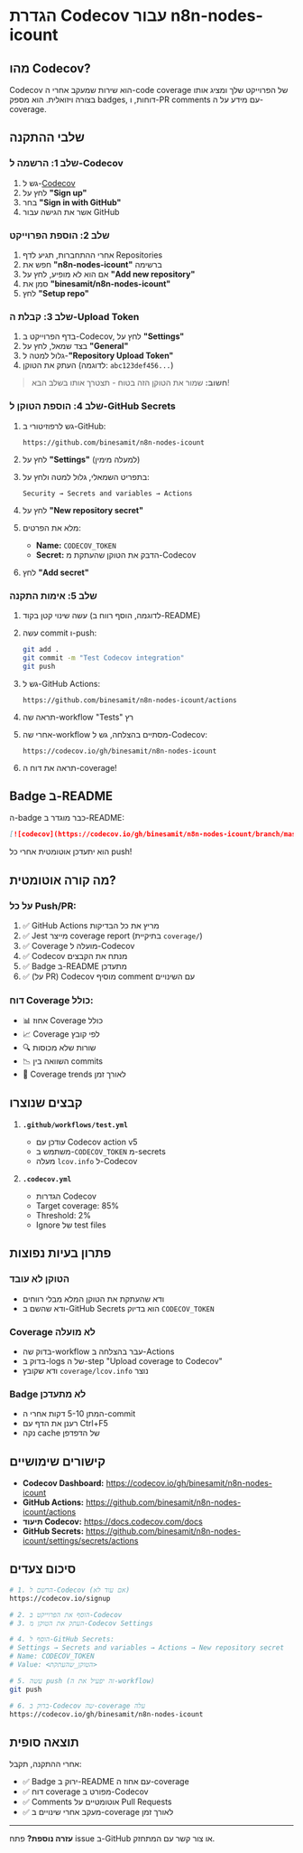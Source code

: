 # הגדרת Codecov עבור n8n-nodes-icount

## מהו Codecov?

Codecov הוא שירות שמעקב אחרי ה-code coverage של הפרוייקט שלך ומציג אותו בצורה ויזואלית.
הוא מספק badges, דוחות, ו-PR comments עם מידע על ה-coverage.

## שלבי ההתקנה

### שלב 1: הרשמה ל-Codecov

1. גש ל-[Codecov](https://codecov.io/)
2. לחץ על **"Sign up"**
3. בחר **"Sign in with GitHub"**
4. אשר את הגישה עבור GitHub

### שלב 2: הוספת הפרוייקט

1. אחרי ההתחברות, תגיע לדף Repositories
2. חפש את **"n8n-nodes-icount"** ברשימה
3. אם הוא לא מופיע, לחץ על **"Add new repository"**
4. סמן את **"binesamit/n8n-nodes-icount"**
5. לחץ **"Setup repo"**

### שלב 3: קבלת ה-Upload Token

1. בדף הפרוייקט ב-Codecov, לחץ על **"Settings"**
2. בצד שמאל, לחץ על **"General"**
3. גלול למטה ל-**"Repository Upload Token"**
4. העתק את הטוקן (לדוגמה: `abc123def456...`)

> **חשוב:** שמור את הטוקן הזה בטוח - תצטרך אותו בשלב הבא!

### שלב 4: הוספת הטוקן ל-GitHub Secrets

1. גש לרפוזיטורי ב-GitHub:
   ```
   https://github.com/binesamit/n8n-nodes-icount
   ```

2. לחץ על **"Settings"** (למעלה מימין)

3. בתפריט השמאלי, גלול למטה ולחץ על:
   ```
   Security → Secrets and variables → Actions
   ```

4. לחץ על **"New repository secret"**

5. מלא את הפרטים:
   - **Name:** `CODECOV_TOKEN`
   - **Secret:** הדבק את הטוקן שהעתקת מ-Codecov

6. לחץ **"Add secret"**

### שלב 5: אימות התקנה

1. עשה שינוי קטן בקוד (לדוגמה, הוסף רווח ב-README)
2. עשה commit ו-push:
   ```bash
   git add .
   git commit -m "Test Codecov integration"
   git push
   ```

3. גש ל-GitHub Actions:
   ```
   https://github.com/binesamit/n8n-nodes-icount/actions
   ```

4. תראה שה-workflow "Tests" רץ

5. אחרי שה-workflow מסתיים בהצלחה, גש ל-Codecov:
   ```
   https://codecov.io/gh/binesamit/n8n-nodes-icount
   ```

6. תראה את דוח ה-coverage!

## Badge ב-README

ה-badge כבר מוגדר ב-README:
```markdown
[![codecov](https://codecov.io/gh/binesamit/n8n-nodes-icount/branch/master/graph/badge.svg)](https://codecov.io/gh/binesamit/n8n-nodes-icount)
```

הוא יתעדכן אוטומטית אחרי כל push!

## מה קורה אוטומטית?

### על כל Push/PR:
1. ✅ GitHub Actions מריץ את כל הבדיקות
2. ✅ Jest מייצר coverage report (בתיקיית `coverage/`)
3. ✅ Coverage מועלה ל-Codecov
4. ✅ Codecov מנתח את הקבצים
5. ✅ Badge ב-README מתעדכן
6. ✅ (על PR) Codecov מוסיף comment עם השינויים

### דוח Coverage כולל:
- 📊 אחוז Coverage כולל
- 📈 Coverage לפי קובץ
- 🔍 שורות שלא מכוסות
- 📉 השוואה בין commits
- 🎯 Coverage trends לאורך זמן

## קבצים שנוצרו

1. **`.github/workflows/test.yml`**
   - עודכן עם Codecov action v5
   - משתמש ב-`CODECOV_TOKEN` מ-secrets
   - מעלה `lcov.info` ל-Codecov

2. **`.codecov.yml`**
   - הגדרות Codecov
   - Target coverage: 85%
   - Threshold: 2%
   - Ignore של test files

## פתרון בעיות נפוצות

### הטוקן לא עובד
- ודא שהעתקת את הטוקן המלא מבלי רווחים
- ודא שהשם ב-GitHub Secrets הוא בדיוק `CODECOV_TOKEN`

### Coverage לא מועלה
- בדוק שה-workflow עבר בהצלחה ב-Actions
- בדוק ב-logs של ה-step "Upload coverage to Codecov"
- ודא שקובץ `coverage/lcov.info` נוצר

### Badge לא מתעדכן
- המתן 5-10 דקות אחרי ה-commit
- רענן את הדף עם Ctrl+F5
- נקה cache של הדפדפן

## קישורים שימושיים

- **Codecov Dashboard:** https://codecov.io/gh/binesamit/n8n-nodes-icount
- **GitHub Actions:** https://github.com/binesamit/n8n-nodes-icount/actions
- **תיעוד Codecov:** https://docs.codecov.com/docs
- **GitHub Secrets:** https://github.com/binesamit/n8n-nodes-icount/settings/secrets/actions

## סיכום צעדים

```bash
# 1. הרשם ל-Codecov (אם עוד לא)
https://codecov.io/signup

# 2. הוסף את הפרוייקט ב-Codecov
# 3. העתק את הטוקן מ-Codecov Settings

# 4. הוסף ל-GitHub Secrets:
# Settings → Secrets and variables → Actions → New repository secret
# Name: CODECOV_TOKEN
# Value: <הטוקן_שהעתקת>

# 5. עשה push (זה יפעיל את ה-workflow)
git push

# 6. בדוק ב-Codecov שה-coverage עלה
https://codecov.io/gh/binesamit/n8n-nodes-icount
```

## תוצאה סופית

אחרי ההתקנה, תקבל:
- ✅ Badge ירוק ב-README עם אחוז ה-coverage
- ✅ דוח coverage מפורט ב-Codecov
- ✅ Comments אוטומטיים על Pull Requests
- ✅ מעקב אחרי שינויים ב-coverage לאורך זמן

---

**עזרה נוספת?**
פתח issue ב-GitHub או צור קשר עם המתחזק.
